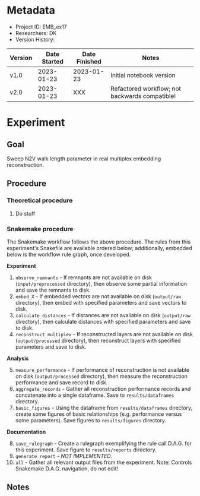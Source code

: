 # Metadata

- Project ID: EMB_ex17
- Researchers: DK
- Version History:

| Version | Date Started | Date Finished | Notes                                          |
| ------- | ------------ | ------------- | ---------------------------------------------- |
| v1.0    | 2023-01-23   | 2023-01-23           | Initial notebook version |
| v2.0 | 2023-01-23 | XXX | Refactored workflow; not backwards compatible! |


# Experiment
## Goal

Sweep N2V walk length parameter in real multiplex embedding reconstruction.

## Procedure
### Theoretical procedure

1. Do stuff

### Snakemake procedure

The Snakemake workflow follows the above procedure. The rules from this experiment's Snakefile are available ordered below; additionally, embedded below is the workflow rule graph, once developed.

**Experiment**

1. `observe_remnants` - If remnants are not available on disk (`input/preprocessed` directory), then observe some partial information and save the remnants to disk.
2. `embed_X` - If embedded vectors are not available on disk (`output/raw` directory), then embed with specified parameters and save vectors to disk.
3. `calculate_distances` - If distances are not available on disk (`output/raw` directory), then calculate distances with specified parameters and save to disk.
4. `reconstruct_multiplex` - If reconstructed layers are not available on disk (`output/processed` directory), then reconstruct layers with specified parameters and save to disk.

**Analysis**

5. `measure_performance` - If performance of reconstruction is not available on disk (`output/processed` directory), then measure the reconstruction performance and save record to disk.
6. `aggregate_records` - Gather all reconstruction performance records and concatenate into a single dataframe. Save to `results/dataframes` directory.
7. `basic_figures` - Using the dataframe from `results/dataframes` directory, create some figures of basic relationships (e.g. performance versus some parameters). Save figures to `results/figures` directory.

**Documentation**

8. `save_rulegraph` - Create a rulegraph exemplifying the rule call D.A.G. for this experiment. Save figure to `results/reports` directory.
9. `generate_report` - _NOT IMPLEMENTED_.
10. `all` - Gather all relevant output files from the experiment. Note: Controls Snakemake D.A.G. navigation, do not edit!

## Notes